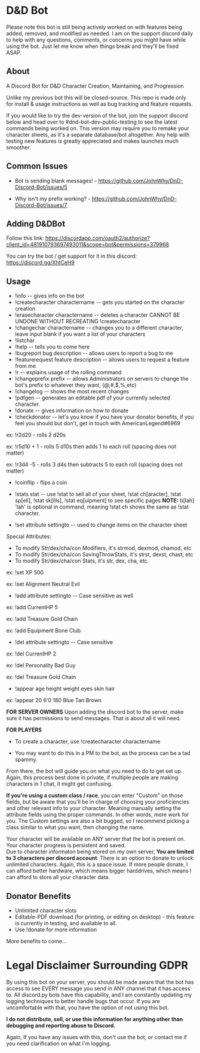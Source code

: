 # D&D Bot

Please note this bot is still being actively worked on with features being added, removed, and modified as needed.  I am on the support discord daily to help with any questions, comments, or concerns you might have while using the bot.  Just let me know when things break and they'll be fixed ASAP.

## About
A Discord Bot for D&amp;D Character Creation, Maintaining, and Progression

Unlike my previous bot this will be closed-source.  This repo is made only for install & usage instructions as well as bug tracking and feature requests.

If you would like to try the dev-version of the bot, join the support discord below and head over to #dnd-bot-dev-public-testing to see the latest commands being worked on.  This version may require you to remake your character sheets, as it's a separate database/bot altogether.  Any help with testing new features is greatly appreciated and makes launches much smoother.

## Common Issues

- Bot is sending blank messages! - https://github.com/JohnWhy/DnD-Discord-Bot/issues/5

- Why isn't my prefix working? - https://github.com/JohnWhy/DnD-Discord-Bot/issues/7

## Adding D&DBot

Follow this link: https://discordapp.com/oauth2/authorize?client_id=481910793697493011&scope=bot&permissions=379968

You can try the bot / get support for it in this discord: https://discord.gg/XhtCeH9

## Usage
- !info -- gives info on the bot
- !createcharacter charactername -- gets you started on the character creation
- !erasecharacter charactername -- deletes a character CANNOT BE UNDONE WITHOUT RECREATING !createcharacter
- !changechar charactername -- changes you to a different character, leave input blank if you want a list of your characters
- !listchar
- !help -- tells you to come here
- !bugreport bug description -- allows users to report a bug to me
- !featurerequest feature description -- allows users to request a feature from me
- !r -- explains usage of the rolling command
- !changeprefix prefix -- allows Administrators on servers to change the bot's prefix to whatever they want, (@,#,$,%,etc)
- !changelog -- shows the most recent changes
- !pdfgen -- generates an editable pdf of your currently selected character.
- !donate -- gives information on how to donate
- !checkdonator -- let's you know if you have your donator benefits, if you feel you should but don't, get in touch with AmericanLegend#6969

ex: !r2d20 - rolls 2 d20s

ex: !r5d10 + 1 - rolls 5 d10s then adds 1 to each roll (spacing does not matter)

ex: !r3d4 -5 - rolls 3 d4s then subtracts 5 to each roll (spacing does not matter)

- !coinflip - flips a coin
- !stats stat -- use !stat to sell all of your sheet, !stat ch[aracter], !stat sp[ell], !stat sk[ills], !stat eq[uipment] to see specific pages **NOTE:** b[lah] 'lah' is optional in command, meaning !stat ch shows the same as !stat character.

- !set attribute settingto -- used to change items on the character sheet

Special Attributes: 
* To modify Str/dex/cha/con Modifiers, it's strmod, dexmod, chamod, etc
* To modify Str/dex/cha/con SavingThrowStats, it's strst, dexst, chast, etc
* To modify Str/dex/cha/con Stats, it's str, dex, cha, etc.

ex: !set XP 500

ex: !set Alignment Neutral Evil

- !add attribute settingto -- Case sensitive as well

ex: !add CurrentHP 5

ex: !add Treasure Gold Chain

ex: !add Equipment Bone Club

- !del attribute settingto -- Case sensitive

ex: !del CurrentHP 2

ex: !del Personality Bad Guy

ex: !del Treasure Gold Chain

- !appear age height weight eyes skin hair

ex: !appear 20 6'0 180 Blue Tan Brown

**FOR SERVER OWNERS**
Upon adding the discord bot to the server, make sure it has permissions to send messages.  That is about all it will need.

**FOR PLAYERS**
* To create a character, use !createcharacter charactername
- You may want to do this in a PM to the bot, as the process can be a tad spammy.

From there, the bot will guide you on what you need to do to get set up.  Again, this process best done in private, if multiple people are making characters in 1 chat, it might get confusing.

**If you're using a custom class / race**, you can enter "Custom" on those fields, but be aware that you'll be in charge of choosing your proficiencies and other relevant info to your character.  Meaning manually setting the attribute fields using the proper commands.  In other words, more work for you.  The Custom settings are also a bit bugged, so I recommend picking a class similar to what you want, then changing the name.

Your character will be available on ANY server that the bot is present on.  Your character progress is persistent and saved.  
Due to character informaton being stored on my own server, **You are limited to 3 characters per discord account**.  There is an option to donate to unlock unlimited characters.  Again, this is a space issue.  If more people donate, I can afford better hardware, which means bigger harddrives, which means I can afford to store all your character data.

## Donator Benefits
* Unlimited character slots
* Editable-PDF download (for printing, or editing on desktop) - this feature is currently in testing, and available to all.
* Use !donate for more information

More benefits to come...


# Legal Disclaimer Surrounding GDPR

By using this bot on your server, you should be made aware that the bot has access to see EVERY message you send in ANY channel that it has access to.  All discord.py bots have this capability, and I am constantly updating my logging techniques to better handle bugs that occur.  If you are uncomfortable with that, you have the option of not using this bot.

**I do not distribute, sell, or use this information for anything other than debugging and reporting abuse to Discord.**

Again, If you have any issues with this, don't use the bot, or contact me if you need clarification on what I'm logging.
